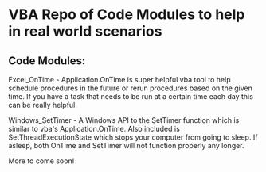 # VBA Repo of Code Modules to help in real world scenarios

## Code Modules:
Excel_OnTime - Application.OnTime is super helpful vba tool to help schedule procedures in the future or rerun procedures based on the given time. 
If you have a task that needs to be run at a certain time each day this can be really helpful. 

Windows_SetTimer - A Windows API to the SetTimer function which is similar to vba's Application.OnTime. Also included is SetThreadExecutionState which 
stops your computer from going to sleep. If asleep, both OnTime and SetTimer will not function properly any longer. 

More to come soon!
